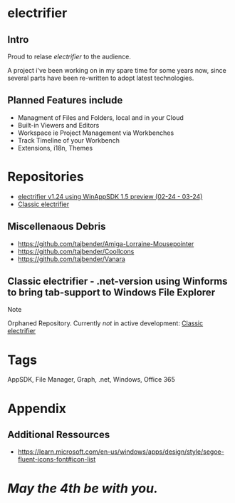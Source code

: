 # electrifier 

## Intro

Proud to relase _*electrifier*_ to the audience.

A project i've been working on in my spare time for some years now, since several parts have been re-written to adopt latest technologies.

## Planned Features include
 - Managment of Files and Folders, local and in your Cloud
 - Built-in Viewers and Editors
 - Workspace ie Project Management via Workbenches
 - Track Timeline of your Workbench
 - Extensions, i18n, Themes

# Repositories
 - [electrifier v1.24 using WinAppSDK 1.5 preview (02-24 - 03-24)](https://github.com/electrifier/electrifier.v1.24)
 - [Classic electrifier](https://github.com/electrifier/Classic-electrifier)

## Miscellenaous Debris
- https://github.com/tajbender/Amiga-Lorraine-Mousepointer
- https://github.com/tajbender/CoolIcons
- https://github.com/tajbender/Vanara

## Classic electrifier - .net-version using Winforms to bring tab-support to Windows File Explorer
> [!NOTE]
> Orphaned Repository. Currently *not* in active development: [Classic electrifier](https://github.com/electrifier/Classic-electrifier)



# Tags
  AppSDK, File Manager, Graph, .net, Windows, Office 365

# Appendix
## Additional Ressources
- https://learn.microsoft.com/en-us/windows/apps/design/style/segoe-fluent-icons-font#icon-list

# _May the 4th be with you._
